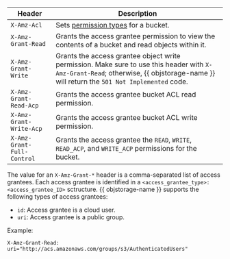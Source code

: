 Header | Description
--- | ---
`X-Amz-Acl` | Sets [permission types](../concepts/acl.md#permissions-types) for a bucket.
`X-Amz-Grant-Read` | Grants the access grantee permission to view the contents of a bucket and read objects within it.
`X-Amz-Grant-Write` | Grants the access grantee object write permission. Make sure to use this header with `X-Amz-Grant-Read`; otherwise, {{ objstorage-name }} will return the `501 Not Implemented` code.
`X-Amz-Grant-Read-Acp` | Grants the access grantee bucket ACL read permission.
`X-Amz-Grant-Write-Acp` | Grants the access grantee bucket ACL write permission.
`X-Amz-Grant-Full-Control` | Grants the access grantee the `READ`, `WRITE`, `READ_ACP`, and `WRITE_ACP` permissions for the bucket.

The value for an `X-Amz-Grant-*` header is a comma-separated list of access grantees. Each access grantee is identified in a `<access_grantee_type>:<access_grantee_ID>` sctructure. {{ objstorage-name }} supports the following types of access grantees:
* `id`: Access grantee is a cloud user.
* `uri`: Access grantee is a public group.

Example:

```http
X-Amz-Grant-Read: uri="http://acs.amazonaws.com/groups/s3/AuthenticatedUsers"
```